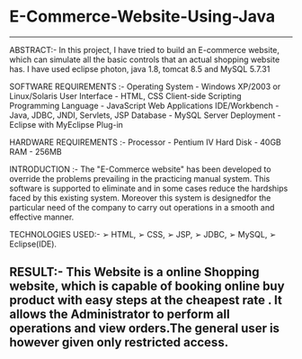 # E-Commerce-Website-Using-Java
-------------------------------
ABSTRACT:-
In this project, I have tried to build an E-commerce website, which can simulate all the basic controls that an actual shopping website has.
I have used eclipse photon, java 1.8, tomcat 8.5 and MySQL 5.7.31

SOFTWARE REQUIREMENTS :-
  Operating System - Windows XP/2003 or Linux/Solaris
  User Interface - HTML, CSS
  Client-side Scripting Programming Language - JavaScript
  Web Applications IDE/Workbench - Java, JDBC, JNDI, Servlets, JSP
  Database - MySQL
  Server Deployment - Eclipse with MyEclipse Plug-in

HARDWARE REQUIREMENTS :-
 Processor - Pentium IV
 Hard Disk - 40GB
 RAM - 256MB


INTRODUCTION :-
The "E-Commerce website" has been developed to override the problems 
prevailing in the practicing manual system. This software is supported to 
eliminate and in some cases reduce the hardships faced by this existing system. 
Moreover this system is designedfor the particular need of the company to carry 
out operations in a smooth and effective manner.

TECHNOLOGIES USED:-
➢ HTML,
➢ CSS,
➢ JSP,
➢ JDBC,
➢ MySQL,
➢ Eclipse(IDE).

RESULT:-
This Website is a online Shopping website, which is capable of booking online buy product with easy steps at the cheapest rate .
It allows the Administrator to perform all operations and view orders.The general 
user is however given only restricted access.
------------------------------------------------------------------------------------------------------------------------------
